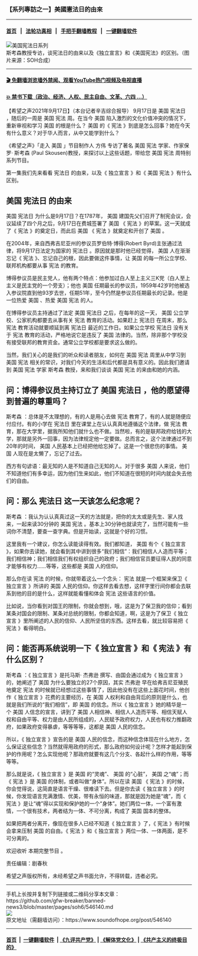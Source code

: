 ### 【系列專訪之一】美國憲法日的由來
------------------------

#### [首页](https://github.com/gfw-breaker/banned-news3/blob/master/README.md) &nbsp;&nbsp;|&nbsp;&nbsp; [法轮功真相](https://github.com/begood0513/basic/blob/master/README.md)  &nbsp;&nbsp;|&nbsp;&nbsp; [手把手翻墙教程](https://github.com/gfw-breaker/guides/wiki)  &nbsp;&nbsp;|&nbsp;&nbsp; [一键翻墙软件](https://github.com/gfw-breaker/nogfw/blob/master/README.md)  



<div><img alt="美国宪法日系列" src="https://img.soundofhope.org/2021-09/photo_2021-09-17_16-55-28-1631912871619.jpg"/>
<br/><figcaption class="caption">
 斯考森教授专访，谈宪法日的由来以及《独立宣言》和《美国宪法》的区别。（图片来源：SOH合成）
</figcaption></div><hr/>

#### [ 🎬  免翻墙浏览墙外禁闻、观看YouTube热门视频及电视直播](https://github.com/gfw-breaker/HelloWorld)

#### [ 💥  禁书下载（政治、经济、人权、民主自由、文革、六四 ...）](https://github.com/gfw-breaker/books/blob/master/README.md)

<div><div class="Content__Wrapper sc-1bvya0-0 grZQxZ">
 <p class="meta-top">
  <span class="meta">
   【希望之声2021年9月17日】（本台记者辛吉综合报导）
  </span>
  9月17日是
  <ok href="/term/1045">
   美国
  </ok>
  <ok href="/term/121167">
   宪法日
  </ok>
  ，随后的一周是
  <ok href="/term/1045">
   美国
  </ok>
  <ok href="/term/13723">
   宪法
  </ok>
  周。在当今
  <ok href="/term/1045">
   美国
  </ok>
  陷入激烈的文化价值冲突的情况下，重新审视和学习
  <ok href="/term/1045">
   美国
  </ok>
  的根是什么？
  <ok href="/term/1045">
   美国
  </ok>
  的《
  <ok href="/term/13723">
   宪法
  </ok>
  》到底是怎么回事？她在今天有什么意义？对于华人而言，从中又能学到什么？
 </p>
 <p>
  《希望之声》「走入
  <ok href="/term/1045">
   美国
  </ok>
  」节目制作人
  <ok href="/term/13885">
   方伟
  </ok>
  专访了著名
  <ok href="/term/1045">
   美国
  </ok>
  <ok href="/term/13723">
   宪法
  </ok>
  学家、作家保罗·
  <ok href="/term/3003">
   斯考森
  </ok>
  (Paul Skousen)教授，来探讨以上这些话题，带给您
  <ok href="/term/1045">
   美国
  </ok>
  <ok href="/term/13723">
   宪法
  </ok>
  周特别系列节目。
 </p>
 <p>
  第一集我们先来看看
  <ok href="/term/121167">
   宪法日
  </ok>
  的由来，以及《
  <ok href="/term/5770">
   独立宣言
  </ok>
  》和《
  <ok href="/term/1045">
   美国
  </ok>
  <ok href="/term/13723">
   宪法
  </ok>
  》有什么区别。
 </p>
 <h2>
  <ok href="/term/1045">
   美国
  </ok>
  <ok href="/term/121167">
   宪法日
  </ok>
  的由来
 </h2>
 <p>
  <ok href="/term/1045">
   美国
  </ok>
  <ok href="/term/121167">
   宪法日
  </ok>
  为什么是9月17日？在1787年，
  <ok href="/term/1045">
   美国
  </ok>
  建国先父们召开了制宪会议，会议延续了四个月之后，9月17日在费城签署了
  <ok href="/term/1045">
   美国
  </ok>
  《
  <ok href="/term/13723">
   宪法
  </ok>
  》的草案。这一天就成了《
  <ok href="/term/13723">
   宪法
  </ok>
  》的奠定日，而此后
  <ok href="/term/1045">
   美国
  </ok>
  《
  <ok href="/term/13723">
   宪法
  </ok>
  》就奠定和开创了
  <ok href="/term/1045">
   美国
  </ok>
  。
 </p>
 <div class="AD_Embed__Wrap-sc-1xslmin-0 igMuqX module desktop">
  <div>
  </div>
 </div>
 <p>
  在2004年，来自西弗吉尼亚州的参议员罗伯特·博得(Robert Byrd)主张通过法律，将9月17日法定为国家的
  <ok href="/term/121167">
   宪法日
  </ok>
  。原因就是那时他已经觉得，
  <ok href="/term/1045">
   美国
  </ok>
  人在渐渐忘记《
  <ok href="/term/13723">
   宪法
  </ok>
  》、忘记自己的根，因此要做这件事情，让
  <ok href="/term/1045">
   美国
  </ok>
  的每一所公立学校、联邦机构都要从事
  <ok href="/term/13723">
   宪法
  </ok>
  的教育。
 </p>
 <p>
  博得参议员是民主党人，他有两个特点：他参加过白人至上主义三K党（白人至上主义是民主党的一个旁支）；他也
  <ok href="/term/1045">
   美国
  </ok>
  任期最长的参议员，1959年42岁时他被选入参议院直到他93岁去世，任期51年，至今仍然是参议员任期最长的记录。他是一位热爱
  <ok href="/term/1045">
   美国
  </ok>
  、热爱
  <ok href="/term/1045">
   美国
  </ok>
  <ok href="/term/13723">
   宪法
  </ok>
  的人。
 </p>
 <p>
  在博得参议员主持通过了法定
  <ok href="/term/1045">
   美国
  </ok>
  <ok href="/term/121167">
   宪法日
  </ok>
  之后，在每年的这一天，
  <ok href="/term/1045">
   美国
  </ok>
  公立学校、公家机构都要去从事有关
  <ok href="/term/13723">
   宪法
  </ok>
  教育的活动。如果赶上
  <ok href="/term/121167">
   宪法日
  </ok>
  在周末，那么
  <ok href="/term/13723">
   宪法
  </ok>
  教育活动就要顺延到离
  <ok href="/term/121167">
   宪法日
  </ok>
  最近的工作日。如果公立学校
  <ok href="/term/121167">
   宪法日
  </ok>
  没有关于
  <ok href="/term/13723">
   宪法
  </ok>
  教育的活动，严格地说它是违反了
  <ok href="/term/1045">
   美国
  </ok>
  法律的。当然，除非那个学校没有接受联邦的教育资金。通常公立学校都是要求这么做的。
 </p>
 <p>
  当然，我们关心的是我们的听众和读者朋友，如何在
  <ok href="/term/1045">
   美国
  </ok>
  <ok href="/term/13723">
   宪法
  </ok>
  周里从中学习到
  <ok href="/term/1045">
   美国
  </ok>
  <ok href="/term/13723">
   宪法
  </ok>
  相关的常识，对我们今天的生活和后代都是具有意义的。因此我们邀请到
  <ok href="/term/1045">
   美国
  </ok>
  <ok href="/term/13723">
   宪法
  </ok>
  学家
  <ok href="/term/3003">
   斯考森
  </ok>
  教授，来和我们谈谈
  <ok href="/term/1045">
   美国
  </ok>
  <ok href="/term/13723">
   宪法
  </ok>
  的来由和她的内涵。
 </p>
 <h2>
  问：博得参议员主持订立了
  <ok href="/term/1045">
   美国
  </ok>
  <ok href="/term/121167">
   宪法日
  </ok>
  ，他的愿望得到普遍的尊重吗？
 </h2>
 <p>
  <ok href="/term/3003">
   斯考森
  </ok>
  ：总体是不太理想的，有的人是用心去做
  <ok href="/term/13723">
   宪法
  </ok>
  教育了，有的人就是随便应付应付。有的小学在
  <ok href="/term/121167">
   宪法日
  </ok>
  里在课堂上在认认真真地遵循这个法律，做
  <ok href="/term/13723">
   宪法
  </ok>
  教育，那在大学里，据我所知他们就什么也不做。当然啦，有的是联邦政府给钱的大学，那就是另外一回事，因为法律规定他一定要做。总而言之，这个法律通过不到20年的时间，
  <ok href="/term/1045">
   美国
  </ok>
  人民基本上已经把他给忘掉了。这是一个很悲伤的事情。
  <ok href="/term/1045">
   美国
  </ok>
  人现在是太懒了，忘记了过去。
 </p>
 <p>
  西方有句谚语：最无知的人是不知道自己无知的人。对于很多
  <ok href="/term/1045">
   美国
  </ok>
  人来说，他们不知道他们有多幸运，因为他们生来如此，他们不知道在很短的时间内就会失去他们的自由。
 </p>
 <h2>
  问：那么
  <ok href="/term/121167">
   宪法日
  </ok>
  这一天该怎么纪念呢？
 </h2>
 <p>
  <ok href="/term/3003">
   斯考森
  </ok>
  ：我认为认认真真过这一天的方法就是，把你的太太或是先生、家人找来，一起来读30分钟的
  <ok href="/term/1045">
   美国
  </ok>
  <ok href="/term/13723">
   宪法
  </ok>
  。基本上30分钟也就读完了，当然可能有一些词你不清楚，要查一查字典。但是开始读，这就是个好的习惯。
 </p>
 <p>
  这里我有一个建议，你怎么读能读得有效。我们都知道，
  <ok href="/term/1045">
   美国
  </ok>
  有个《
  <ok href="/term/5770">
   独立宣言
  </ok>
  》，如果你去读她，就会看到其中讲到很多“我们相信”：我们相信人人造而平等；我们相信神；我们相信我们有权组织自己的政府；我们相信官员要征得人民的同意才能够有权力……等等，这些都是
  <ok href="/term/1045">
   美国
  </ok>
  人的信仰。
 </p>
 <div class="AD_Embed__Wrap-sc-1xslmin-0 igMuqX module desktop">
  <div>
  </div>
 </div>
 <p>
  那么你在读
  <ok href="/term/13723">
   宪法
  </ok>
  的时候，你就带着这么一个念头：
  <ok href="/term/13723">
   宪法
  </ok>
  就是一个框架来保卫《
  <ok href="/term/5770">
   独立宣言
  </ok>
  》所讲的
  <ok href="/term/1045">
   美国
  </ok>
  人民的信仰。你这样去看去想，这样字里行间你都会去联系到他的目的是什么，这样就能看懂和体会
  <ok href="/term/13723">
   宪法
  </ok>
  这些语言的价值。
 </p>
 <p>
  比如说，当你看到对国王的限制，你就会想到，哦，这是为了保卫我的信仰；看到某条对国会的限制、某条对总统的限制，你都会知道，啊，这是为了保卫《
  <ok href="/term/5770">
   独立宣言
  </ok>
  》里所阐述的人民的信仰、人民所坚信的东西。这样去看，就比较容易把《
  <ok href="/term/13723">
   宪法
  </ok>
  》看得明白。
 </p>
 <h2>
  问：能否再系统说明一下《
  <ok href="/term/5770">
   独立宣言
  </ok>
  》和《
  <ok href="/term/13723">
   宪法
  </ok>
  》有什么区别？
 </h2>
 <p>
  <ok href="/term/3003">
   斯考森
  </ok>
  ：《
  <ok href="/term/5770">
   独立宣言
  </ok>
  》是托马斯·
  <ok href="/term/611339">
   杰弗逊
  </ok>
  撰写、由国会通过成为《
  <ok href="/term/5770">
   独立宣言
  </ok>
  》的，她阐述了
  <ok href="/term/1045">
   美国
  </ok>
  为什么要独立的27个原因，其实
  <ok href="/term/611339">
   杰弗逊
  </ok>
  早在给弗吉尼亚殖民地奠定
  <ok href="/term/13723">
   宪法
  </ok>
  的时候就已经想过这些事情了，因此他没有在这些上面花时间，他创作《
  <ok href="/term/5770">
   独立宣言
  </ok>
  》花费的主要经历，在
  <ok href="/term/1045">
   美国
  </ok>
  人权利和自由背后的原则是什么，也就是我们所说的“我们相信”，即
  <ok href="/term/1045">
   美国
  </ok>
  的信念。所以《
  <ok href="/term/5770">
   独立宣言
  </ok>
  》她的精华是一个
  <ok href="/term/1045">
   美国
  </ok>
  人信念的宣言，讲到了
  <ok href="/term/1045">
   美国
  </ok>
  人相信神、相信人人造而平等、相信天赋人权和自由平等、权力是由人民所组成的，人民赋予政府权力，人民也有权力推翻政府，如果政府变得暴虐，等等等等，这都是
  <ok href="/term/1045">
   美国
  </ok>
  人民的信念。
 </p>
 <p>
  所以，《
  <ok href="/term/5770">
   独立宣言
  </ok>
  》宣告的是
  <ok href="/term/1045">
   美国
  </ok>
  人民的信念，而这种信念体现在什么地方，怎么保证这些信念？当然就得用政府的形式，那么政府如何设计呢？怎样才能起到保护的作用呢？怎么实现他呢？那政府就要有这几个分支、各起什么样的作用，等等等等。
 </p>
 <p>
  那么就是说，《
  <ok href="/term/5770">
   独立宣言
  </ok>
  》是
  <ok href="/term/1045">
   美国
  </ok>
  的“灵魂”、
  <ok href="/term/1045">
   美国
  </ok>
  的“心脏”，
  <ok href="/term/1045">
   美国
  </ok>
  之“魂”；而《
  <ok href="/term/13723">
   宪法
  </ok>
  》是
  <ok href="/term/1045">
   美国
  </ok>
  的体制，或者叫做“身体”。所以在读
  <ok href="/term/1045">
   美国
  </ok>
  《
  <ok href="/term/13723">
   宪法
  </ok>
  》的时候，你会觉得说，这简直是语言干燥、很难读下去。但是你去读《
  <ok href="/term/5770">
   独立宣言
  </ok>
  》的时候，你发现语言充满激情、优美，带有永恒的味道，那就是因为她是“魂”，而《
  <ok href="/term/13723">
   宪法
  </ok>
  》是让“魂”得以实现和保护她的一个“身体”。她们两位一体，一个富有激情，一个很有技术，两者结为一体、不可分离，构成了
  <ok href="/term/1045">
   美国
  </ok>
  国本的整体。
 </p>
 <p>
  如果把两者分离开，像现在很多人已经不知道《
  <ok href="/term/5770">
   独立宣言
  </ok>
  》了，《
  <ok href="/term/13723">
   宪法
  </ok>
  》有时候会拿来压制
  <ok href="/term/1045">
   美国
  </ok>
  的自由。《
  <ok href="/term/13723">
   宪法
  </ok>
  》和《
  <ok href="/term/5770">
   独立宣言
  </ok>
  》两位一体、一体两面，是不可分离的。
 </p>
 <p>
  欢迎收听
  <ok href="https://www.soundofhope.org/post/545573?lang=b5">
   本期完整节目
  </ok>
  。
 </p>
 <p class="meta-btm">
  责任编辑：剧春秋
 </p>
 <p class="meta-btm">
  希望之声版权所有，未经希望之声书面允许，不得转载，违者必究。
 </p>
</div>
</div>
<hr/>
手机上长按并复制下列链接或二维码分享本文章：<br/>
https://github.com/gfw-breaker/banned-news3/blob/master/pages/soh6/546140.md <br/>
<a href='https://github.com/gfw-breaker/banned-news3/blob/master/pages/soh6/546140.md'><img src='https://github.com/gfw-breaker/banned-news3/blob/master/pages/soh6/546140.md.png'/></a> <br/>
原文地址（需翻墙访问）：https://www.soundofhope.org/post/546140


------------------------
#### [首页](https://github.com/gfw-breaker/banned-news3/blob/master/README.md) &nbsp;|&nbsp; [一键翻墙软件](https://github.com/gfw-breaker/nogfw/blob/master/README.md) &nbsp;| [《九评共产党》](https://github.com/gfw-breaker/9ping.md/blob/master/README.md#九评之一评共产党是什么) | [《解体党文化》](https://github.com/gfw-breaker/jtdwh.md/blob/master/README.md) | [《共产主义的终极目的》](https://github.com/gfw-breaker/gczydzjmd.md/blob/master/README.md)


<img src='http://gfw-breaker.win/banned-news3/pages/soh6/546140.md' width='0px' height='0px'/>